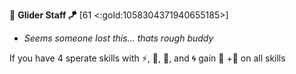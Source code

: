 :amphora: **Glider Staff 🪁** [61 <:gold:1058304371940655185>]
- *Seems someone lost this... thats rough buddy*

If you have 4 sperate skills with ⚡, 🚫, 🎯, and 🌀 gain 🔀 +🔷 on all skills